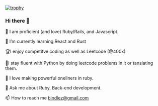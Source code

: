 [![trophy](https://github-profile-trophy.vercel.app/?username=ryo-ma)](https://github.com/ryo-ma/github-profile-trophy)
### Hi there 👋
💎 I am proficient (and love) Ruby/Rails, and Javascript.

🌱 I’m currently learning React and Rust

🏆I enjoy competitve coding as well as Leetcode (@400x)

🐍I stay fluent with Python by doing leetcode problems in it or tanslating them.

🔨 I love making powerful oneliners in ruby.

💬 Ask me about Ruby, Back-end development.

📫 How to reach me bindlez@gmail.com

<!--
**Bindles/bindles** is a ✨ _special_ ✨ repository because its `README.md` (this file) appears on your GitHub profile.



Here are some ideas to get you started:

- 🔭 I’m currently working on ...
- 🌱 I’m currently learning ...
- 👯 I’m looking to collaborate on ...
- 🤔 I’m looking for help with ...
- 💬 Ask me about ...
- 📫 How to reach me: ...
- 😄 Pronouns: ...
- ⚡ Fun fact: ...
-->
